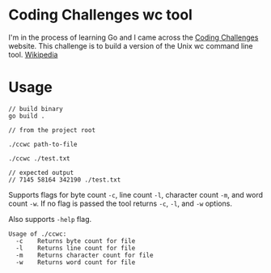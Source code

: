 # Coding Challenges wc tool

I'm in the process of learning Go and I came across the [Coding Challenges](https://codingchallenges.fyi/challenges/intro/) website.
This challenge is to build a version of the Unix wc command line tool. [Wikipedia](https://en.wikipedia.org/wiki/Wc_(Unix))

# Usage
```
// build binary
go build .
```

```
// from the project root

./ccwc path-to-file
```

```
./ccwc ./test.txt

// expected output
// 7145 58164 342190 ./test.txt
```

Supports flags for byte count `-c`, line count `-l`, character count `-m`, and word count `-w`. If no flag is passed the tool returns `-c`, `-l`, and `-w` options.

Also supports `-help` flag.

```
Usage of ./ccwc:
  -c    Returns byte count for file
  -l    Returns line count for file
  -m    Returns character count for file
  -w    Returns word count for file

```
